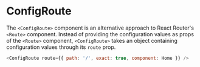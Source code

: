 # ConfigRoute

The `<ConfigRoute>` component is an alternative approach to React Router's `<Route>` component. Instead of providing the configuration values as props of the `<Route>` component, `<ConfigRoute>` takes an object containing configuration values through its `route` prop.

```js
<ConfigRoute route={{ path: '/', exact: true, component: Home }} />
```

